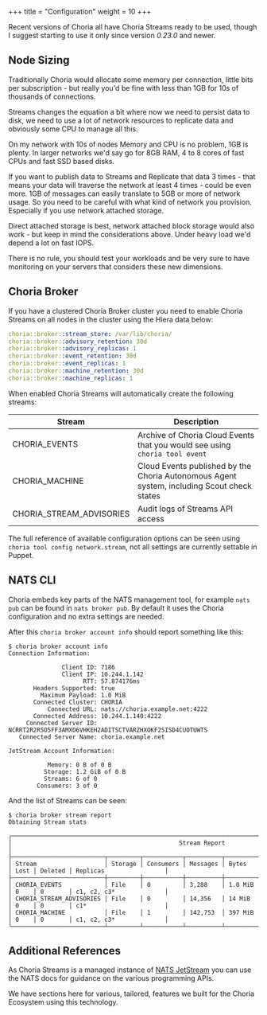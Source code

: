 +++
title = "Configuration"
weight = 10
+++

Recent versions of Choria all have Choria Streams ready to be used, though I suggest starting to use it only since version
*0.23.0* and newer.

## Node Sizing

Traditionally Choria would allocate some memory per connection, little bits per subscription - but really you'd be fine
with less than 1GB for 10s of thousands of connections.

Streams changes the equation a bit where now we need to persist data to disk, we need to use a lot of network resources
to replicate data and obviously some CPU to manage all this.

On my network with 10s of nodes Memory and CPU is no problem, 1GB is plenty. In larger networks we'd say go for 8GB RAM,
4 to 8 cores of fast CPUs and fast SSD based disks.

If you want to publish data to Streams and Replicate that data 3 times - that means your data will traverse the network
at least 4 times - could be even more. 1GB of messages can easily translate to 5GB or more of network usage. So you need 
to be careful with what kind of network you provision.  Especially if you use network attached storage.

Direct attached storage is best, network attached block storage would also work - but keep in mind the considerations above.
Under heavy load we'd depend a lot on fast IOPS.

There is no rule, you should test your workloads and be very sure to have monitoring on your servers that considers these
new dimensions.

## Choria Broker

If you have a clustered Choria Broker cluster you need to enable Choria Streams on all nodes in the cluster using the
Hiera data below:

```yaml
choria::broker::stream_store: /var/lib/choria/
choria::broker::advisory_retention: 30d
choria::broker::advisory_replicas: 1
choria::broker::event_retention: 30d
choria::broker::event_replicas: 1
choria::broker::machine_retention: 30d
choria::broker::machine_replicas: 1
```

When enabled Choria Streams will automatically create the following streams:

|Stream|Description|
|------|-----------|
|CHORIA_EVENTS|Archive of Choria Cloud Events that you would see using `choria tool event`|
|CHORIA_MACHINE|Cloud Events published by the Choria Autonomous Agent system, including Scout check states|
|CHORIA_STREAM_ADVISORIES|Audit logs of Streams API access|

The full reference of available configuration options can be seen using `choria tool config network.stream`,
not all settings are currently settable in Puppet.

## NATS CLI

Choria embeds key parts of the NATS management tool, for example `nats pub` can be found in `nats broker pub`. 
By default it uses the Choria configuration and no extra settings are needed.

After this `choria broker account info` should report something like this:

```nohighlight
$ choria broker account info
Connection Information:

               Client ID: 7186
               Client IP: 10.244.1.142
                     RTT: 57.874176ms
       Headers Supported: true
         Maximum Payload: 1.0 MiB
       Connected Cluster: CHORIA
           Connected URL: nats://choria.example.net:4222
       Connected Address: 10.244.1.140:4222
     Connected Server ID: NCRRT2R2R5O5FF3AMXO6VHKEH2ADITSCTVARZHXOKF2SISD4CUOTUWTS
   Connected Server Name: choria.example.net

JetStream Account Information:

           Memory: 0 B of 0 B
          Storage: 1.2 GiB of 0 B
          Streams: 6 of 0
        Consumers: 3 of 0
```

And the list of Streams can be seen:

```nohighlight
$ choria broker stream report
Obtaining Stream stats

╭─────────────────────────────────────────────────────────────────────────────────────────────────────────────────╮
│                                               Stream Report                                                     │
├──────────────────────────┬─────────┬───────────┬──────────┬─────────┬──────┬─────────┬──────────────────────────┤
│ Stream                   │ Storage │ Consumers │ Messages │ Bytes   │ Lost │ Deleted │ Replicas                 │
├──────────────────────────┼─────────┼───────────┼──────────┼─────────┼──────┼─────────┼──────────────────────────┤
│ CHORIA_EVENTS            │ File    │ 0         │ 3,288    │ 1.0 MiB │ 0    │ 0       │ c1, c2, c3*              │
│ CHORIA_STREAM_ADVISORIES │ File    │ 0         │ 14,356   │ 14 MiB  │ 0    │ 0       │ c1*                      │
│ CHORIA_MACHINE           │ File    │ 1         │ 142,753  │ 397 MiB │ 0    │ 0       │ c1, c2, c3*              │
╰──────────────────────────┴─────────┴───────────┴──────────┴─────────┴──────┴─────────┴──────────────────────────╯
```

## Additional References

As Choria Streams is a managed instance of [NATS JetStream](https://docs.nats.io/jetstream) you can use the NATS docs
for guidance on the various programming APIs.

We have sections here for various, tailored, features we built for the Choria Ecosystem using this technology.
